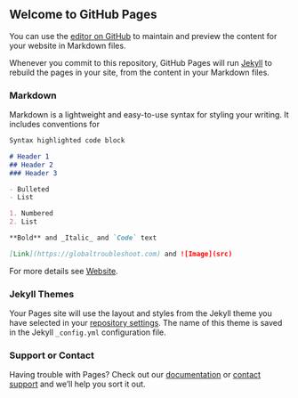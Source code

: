 ## Welcome to GitHub Pages

You can use the [editor on GitHub](https://github.com/globaltroubleshoot/Computer-Repair-Services/edit/master/index.md) to maintain and preview the content for your website in Markdown files.

Whenever you commit to this repository, GitHub Pages will run [Jekyll](https://jekyllrb.com/) to rebuild the pages in your site, from the content in your Markdown files.

### Markdown

Markdown is a lightweight and easy-to-use syntax for styling your writing. It includes conventions for

```markdown
Syntax highlighted code block

# Header 1
## Header 2
### Header 3

- Bulleted
- List

1. Numbered
2. List

**Bold** and _Italic_ and `Code` text

[Link](https://globaltroubleshoot.com) and ![Image](src)
```

For more details see [Website](https://globaltroubleshoot.com/).

### Jekyll Themes

Your Pages site will use the layout and styles from the Jekyll theme you have selected in your [repository settings](https://github.com/globaltroubleshoot/Computer-Repair-Services/settings). The name of this theme is saved in the Jekyll `_config.yml` configuration file.

### Support or Contact

Having trouble with Pages? Check out our [documentation](https://help.github.com/categories/github-pages-basics/) or [contact support](https://globaltroubleshoot.com) and we’ll help you sort it out.

